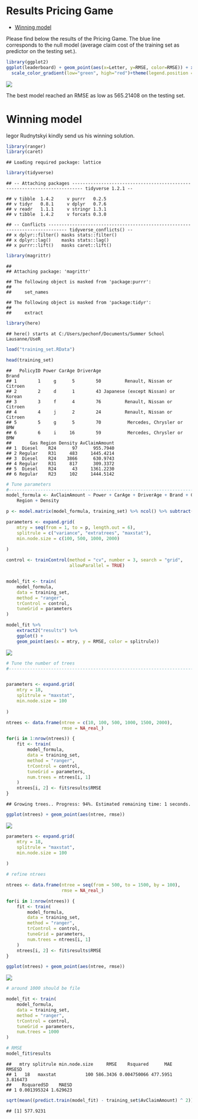 Results Pricing Game
================

-   [Winning model](#winning-model)

Please find below the results of the Pricing Game. The blue line corresponds to the null model (average claim cost of the training set as predictor on the testing set.).

``` r
library(ggplot2)
ggplot(leaderboard) + geom_point(aes(x=Letter, y=RMSE, color=RMSE)) + xlab("Id Participant") + geom_line(aes(x=Letter, y=NullModel), color="blue")+scale_x_continuous(breaks=(1:20))+
  scale_color_gradient(low="green", high="red")+theme(legend.position = "none")+ggtitle("Score on testing set (RMSE Loss function)")
```

<img src="results_files/figure-markdown_github/unnamed-chunk-3-1.png" style="display: block; margin: auto;" />

The best model reached an RMSE as low as 565.21408 on the testing set.

Winning model
=============

Iegor Rudnytskyi kindly send us his winning solution.

``` r
library(ranger)
library(caret)
```

    ## Loading required package: lattice

``` r
library(tidyverse)
```

    ## -- Attaching packages -------------------------------------------------------------------------- tidyverse 1.2.1 --

    ## v tibble  1.4.2     v purrr   0.2.5
    ## v tidyr   0.8.1     v dplyr   0.7.6
    ## v readr   1.1.1     v stringr 1.3.1
    ## v tibble  1.4.2     v forcats 0.3.0

    ## -- Conflicts ----------------------------------------------------------------------------- tidyverse_conflicts() --
    ## x dplyr::filter() masks stats::filter()
    ## x dplyr::lag()    masks stats::lag()
    ## x purrr::lift()   masks caret::lift()

``` r
library(magrittr)
```

    ## 
    ## Attaching package: 'magrittr'

    ## The following object is masked from 'package:purrr':
    ## 
    ##     set_names

    ## The following object is masked from 'package:tidyr':
    ## 
    ##     extract

``` r
library(here)
```

    ## here() starts at C:/Users/pechonf/Documents/Summer School Lausanne/UseR

``` r
load("training_set.RData")

head(training_set)
```

    ##   PolicyID Power CarAge DriverAge                              Brand
    ## 1        1     g      5        50         Renault, Nissan or Citroen
    ## 2        2     d      1        43 Japanese (except Nissan) or Korean
    ## 3        3     f      4        76         Renault, Nissan or Citroen
    ## 4        4     j      2        24         Renault, Nissan or Citroen
    ## 5        5     g      5        70          Mercedes, Chrysler or BMW
    ## 6        6     i     16        59          Mercedes, Chrysler or BMW
    ##       Gas Region Density AvClaimAmount
    ## 1  Diesel    R24      97      955.7940
    ## 2 Regular    R31     483     1445.4214
    ## 3  Diesel    R24    3866      630.9743
    ## 4 Regular    R31     817      309.3372
    ## 5  Diesel    R24      43     1361.2230
    ## 6 Regular    R23     102     1444.5142

``` r
# Tune parameters
#-------------------------------------------------------------------------------
model_formula <- AvClaimAmount ~ Power + CarAge + DriverAge + Brand + Gas +
    Region + Density

p <- model.matrix(model_formula, training_set) %>% ncol() %>% subtract(1)

parameters <- expand.grid(
    mtry = seq(from = 1, to = p, length.out = 6),
    splitrule = c("variance", "extratrees", "maxstat"),
    min.node.size = c(100, 500, 1000, 2000)
    
)

control <- trainControl(method = "cv", number = 3, search = "grid",
                        allowParallel = TRUE)


model_fit <- train(
    model_formula,
    data = training_set,
    method = "ranger",
    trControl = control,
    tuneGrid = parameters
)

model_fit %>%
    extract2("results") %>%
    ggplot() +
    geom_point(aes(x = mtry, y = RMSE, color = splitrule))
```

<img src="results_files/figure-markdown_github/unnamed-chunk-4-1.png" style="display: block; margin: auto auto auto 0;" />

``` r
# Tune the number of trees
#-------------------------------------------------------------------------------


parameters <- expand.grid(
    mtry = 18,
    splitrule = "maxstat",
    min.node.size = 100
    
)

ntrees <- data.frame(ntree = c(10, 100, 500, 1000, 1500, 2000), 
                     rmse = NA_real_)

for(i in 1:nrow(ntrees)) {
    fit <- train(
        model_formula,
        data = training_set,
        method = "ranger",
        trControl = control,
        tuneGrid = parameters,
        num.trees = ntrees[i, 1]
    )
    ntrees[i, 2] <- fit$results$RMSE
}
```

    ## Growing trees.. Progress: 94%. Estimated remaining time: 1 seconds.

``` r
ggplot(ntrees) + geom_point(aes(ntree, rmse))
```

<img src="results_files/figure-markdown_github/unnamed-chunk-4-2.png" style="display: block; margin: auto auto auto 0;" />

``` r
parameters <- expand.grid(
    mtry = 18,
    splitrule = "maxstat",
    min.node.size = 100
    
)

# refine ntrees

ntrees <- data.frame(ntree = seq(from = 500, to = 1500, by = 100), 
                     rmse = NA_real_)

for(i in 1:nrow(ntrees)) {
    fit <- train(
        model_formula,
        data = training_set,
        method = "ranger",
        trControl = control,
        tuneGrid = parameters,
        num.trees = ntrees[i, 1]
    )
    ntrees[i, 2] <- fit$results$RMSE
}

ggplot(ntrees) + geom_point(aes(ntree, rmse))
```

<img src="results_files/figure-markdown_github/unnamed-chunk-4-3.png" style="display: block; margin: auto auto auto 0;" />

``` r
# around 1000 should be file 

model_fit <- train(
    model_formula,
    data = training_set,
    method = "ranger",
    trControl = control,
    tuneGrid = parameters,
    num.trees = 1000
)

# RMSE 
model_fit$results
```

    ##   mtry splitrule min.node.size     RMSE    Rsquared      MAE   RMSESD
    ## 1   18   maxstat           100 586.3436 0.004750066 477.5951 3.816473
    ##    RsquaredSD    MAESD
    ## 1 0.001395324 1.629623

``` r
sqrt(mean((predict.train(model_fit) - training_set$AvClaimAmount) ^ 2))
```

    ## [1] 577.9231


